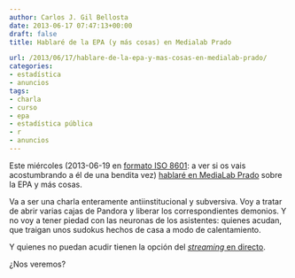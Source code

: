 ```yaml
---
author: Carlos J. Gil Bellosta
date: 2013-06-17 07:47:13+00:00
draft: false
title: Hablaré de la EPA (y más cosas) en Medialab Prado

url: /2013/06/17/hablare-de-la-epa-y-mas-cosas-en-medialab-prado/
categories:
- estadística
- anuncios
tags:
- charla
- curso
- epa
- estadística pública
- r
- anuncios
---
```


Este miércoles (2013-06-19 en [formato ISO 8601](http://es.wikipedia.org/wiki/ISO_8601): a ver si os vais acostumbrando a él de una bendita vez) [hablaré en MediaLab Prado](http://medialab-prado.es/article/13_periodismo_datos) sobre la EPA y más cosas.

Va a ser una charla enteramente antiinstitucional y subversiva. Voy a tratar de abrir varias cajas de Pandora y liberar los correspondientes demonios. Y no voy a tener piedad con las neuronas de los asistentes: quienes acudan, que traigan unos sudokus hechos de casa a modo de calentamiento.

Y quienes no puedan acudir tienen la opción del [_streaming_ en directo](http://medialab-prado.es/article/streaming).

¿Nos veremos?
